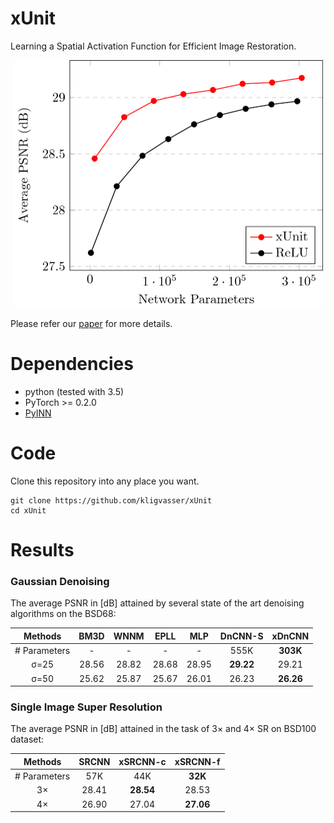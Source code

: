 # xUnit
Learning a Spatial Activation Function for Efficient Image Restoration.

<p align="center">
  <img width="495" height="396" src="/figures/figure1.png">
</p>

Please refer our [paper](https://arxiv.org/abs/1711.06445) for more details.


# Dependencies
- python (tested with 3.5)
- PyTorch >= 0.2.0
- [PyINN](https://github.com/szagoruyko/pyinn)


# Code
Clone this repository into any place you want.

	git clone https://github.com/kligvasser/xUnit
	cd xUnit


# Results
### Gaussian Denoising

The average PSNR in [dB] attained by several state of the art denoising algorithms on the BSD68:

| Methods | BM3D | WNNM | EPLL | MLP | DnCNN-S | xDnCNN |
| :---: | :---: | :---: | :---: | :---: | :---: | :---: |
| # Parameters | - | - | - | - | 555K | **303K** |
|      σ=25    | 28.56 | 28.82 | 28.68 | 28.95 | **29.22** | 29.21 |
|      σ=50    | 25.62 | 25.87 | 25.67 | 26.01 | 26.23 | **26.26** |


### Single Image Super Resolution

The average PSNR in [dB] attained in the task of 3× and 4× SR on BSD100 dataset:

| Methods | SRCNN | xSRCNN-c | xSRCNN-f |
| :---: | :---: | :---: | :---: |
| # Parameters | 57K | 44K | **32K** |
| 3× | 28.41 | **28.54** | 28.53 |
| 4× | 26.90 | 27.04 | **27.06** |
